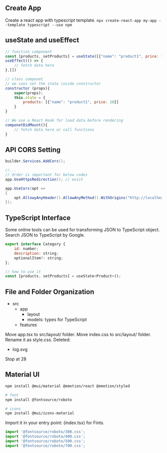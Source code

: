 ## Create App
Create a react app with typescript template. `npx create-react-app my-app --template typescript --use npm` 

## useState and useEffect

```js
// function component
const [products, setProducts] = useState([{"name": "product1", price: 10}]);
useEffect(() => {
    // fetch data here
},[])

// class componet
// we cans set the state inside constructor
constructor (props){
    super(props);
    this.state = {
        products: [{"name": "product1", price: 10}]
    }
}

// We use a React Hook for load data before rendering
componetDidMount(){
    // fetch data here or call functions
}
```

## API CORS Setting
```c#
builder.Services.AddCors();

//...
// Order is important for below codes
app.UseHttpsRedirection(); // exist

app.UseCors(opt => 
{
    opt.AllowyAnyHeader().AllowAnyMethod().WithOrigins("http://localhost:3000");
});
```

## TypeScript Interface
Some online tools can be used for transforming JSON to TypeScript object. Search JSON to TypeScript by Google.

```js
export interface Category {
    id: number;
    description: string;
    optionalItem?: string;
};

// how to use it
const [products, setProducts] = useState<Product>();
```


## File and Folder Organization

- src
	- app
		- layout
		- models: types for TypeScript
	- features


Move app.tsx to src/layout/ folder.
Move index.css to src/layout/ folder. Rename it as style.css.
Deleted:
- log.svg

Stop at 28


## Material UI
```bash
npm install @mui/material @emotion/react @emotion/styled

# font
npm install @fontsource/roboto

# icons
npm install @mui/icons-material
```

Import it in your entry point: (index.tsx) for Fints.
```js
import '@fontsource/roboto/300.css';
import '@fontsource/roboto/400.css';
import '@fontsource/roboto/500.css';
import '@fontsource/roboto/700.css';
```

